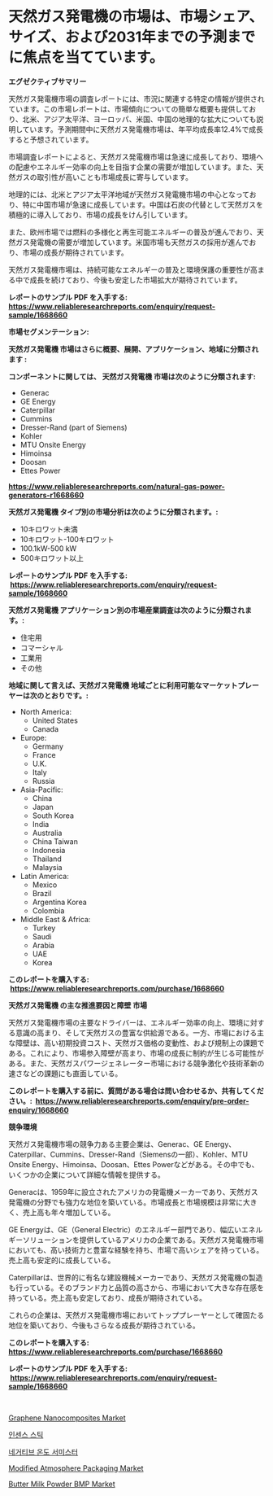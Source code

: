 <p><h1>天然ガス発電機の市場は、市場シェア、サイズ、および2031年までの予測までに焦点を当てています。</h1></p><p><strong>エグゼクティブサマリー</strong></p>
<p><p>天然ガス発電機市場の調査レポートには、市況に関連する特定の情報が提供されています。この市場レポートは、市場傾向についての簡単な概要も提供しており、北米、アジア太平洋、ヨーロッパ、米国、中国の地理的な拡大についても説明しています。予測期間中に天然ガス発電機市場は、年平均成長率12.4%で成長すると予想されています。</p><p>市場調査レポートによると、天然ガス発電機市場は急速に成長しており、環境への配慮やエネルギー効率の向上を目指す企業の需要が増加しています。また、天然ガスの取引性が高いことも市場成長に寄与しています。</p><p>地理的には、北米とアジア太平洋地域が天然ガス発電機市場の中心となっており、特に中国市場が急速に成長しています。中国は石炭の代替として天然ガスを積極的に導入しており、市場の成長をけん引しています。</p><p>また、欧州市場では燃料の多様化と再生可能エネルギーの普及が進んでおり、天然ガス発電機の需要が増加しています。米国市場も天然ガスの採用が進んでおり、市場の成長が期待されています。</p><p>天然ガス発電機市場は、持続可能なエネルギーの普及と環境保護の重要性が高まる中で成長を続けており、今後も安定した市場拡大が期待されています。</p></p>
<p><strong>レポートのサンプル PDF を入手する: <a href="https://www.reliableresearchreports.com/enquiry/request-sample/1668660">https://www.reliableresearchreports.com/enquiry/request-sample/1668660</a></strong></p>
<p><strong>市場セグメンテーション:</strong></p>
<p><strong> 天然ガス発電機 市場はさらに概要、展開、アプリケーション、地域に分類されます :</strong></p>
<p><strong>コンポーネントに関しては、 天然ガス発電機 市場は次のように分類されます: &nbsp;</strong></p>
<p><ul><li>Generac</li><li>GE Energy</li><li>Caterpillar</li><li>Cummins</li><li>Dresser-Rand (part of Siemens)</li><li>Kohler</li><li>MTU Onsite Energy</li><li>Himoinsa</li><li>Doosan</li><li>Ettes Power</li></ul></p>
<p><strong><a href="https://www.reliableresearchreports.com/natural-gas-power-generators-r1668660">https://www.reliableresearchreports.com/natural-gas-power-generators-r1668660</a></strong></p>
<p><strong> 天然ガス発電機 タイプ別の市場分析は次のように分類されます。:</strong></p>
<p><ul><li>10キロワット未満</li><li>10キロワット-100キロワット</li><li>100.1kW-500 kW</li><li>500キロワット以上</li></ul></p>
<p><strong>レポートのサンプル PDF を入手する: &nbsp;<a href="https://www.reliableresearchreports.com/enquiry/request-sample/1668660">https://www.reliableresearchreports.com/enquiry/request-sample/1668660</a></strong></p>
<p><strong> 天然ガス発電機 アプリケーション別の市場産業調査は次のように分類されます。:</strong></p>
<p><ul><li>住宅用</li><li>コマーシャル</li><li>工業用</li><li>その他</li></ul></p>
<p><strong>地域に関して言えば、天然ガス発電機 地域ごとに利用可能なマーケットプレーヤーは次のとおりです。:</strong></p>
<p><ul>
    <li>
        North America:
        <ul>
            <li>United States</li>
            <li>Canada</li>
        </ul>
    </li>
    <li>
        Europe:
        <ul>
            <li>Germany</li>
            <li>France</li>
            <li>U.K.</li>
            <li>Italy</li>
            <li>Russia</li>
        </ul>
    </li>
    <li>
        Asia-Pacific:
        <ul>
            <li>China</li>
            <li>Japan</li>
            <li>South Korea</li>
            <li>India</li>
            <li>Australia</li>
            <li>China Taiwan</li>
            <li>Indonesia</li>
            <li>Thailand</li>
            <li>Malaysia</li>
        </ul>
    </li>
    <li>
        Latin America:
        <ul>
            <li>Mexico</li>
            <li>Brazil</li>
            <li>Argentina Korea</li>
            <li>Colombia</li>
        </ul>
    </li>
    <li>
        Middle East & Africa:
        <ul>
            <li>Turkey</li>
            <li>Saudi</li>
            <li>Arabia</li>
            <li>UAE</li>
            <li>Korea</li>
        </ul>
    </li>
    </ul></p>
<p><strong>このレポートを購入する: &nbsp;<a href="https://www.reliableresearchreports.com/purchase/1668660">https://www.reliableresearchreports.com/purchase/1668660</a></strong></p>
<p><strong>天然ガス発電機 の主な推進要因と障壁 市場</strong></p>
<p><p>天然ガス発電機市場の主要なドライバーは、エネルギー効率の向上、環境に対する意識の高まり、そして天然ガスの豊富な供給源である。一方、市場における主な障壁は、高い初期投資コスト、天然ガス価格の変動性、および規制上の課題である。これにより、市場参入障壁が高まり、市場の成長に制約が生じる可能性がある。また、天然ガスパワージェネレーター市場における競争激化や技術革新の速さなどの課題にも直面している。</p></p>
<p><strong>このレポートを購入する前に、質問がある場合は問い合わせるか、共有してください。:&nbsp; <a href="https://www.reliableresearchreports.com/enquiry/pre-order-enquiry/1668660">https://www.reliableresearchreports.com/enquiry/pre-order-enquiry/1668660</a></strong></p>
<p><strong>競争環境</strong></p>
<p><p>天然ガス発電機市場の競争力ある主要企業は、Generac、GE Energy、Caterpillar、Cummins、Dresser-Rand（Siemensの一部）、Kohler、MTU Onsite Energy、Himoinsa、Doosan、Ettes Powerなどがある。その中でも、いくつかの企業について詳細な情報を提供する。</p><p>Generacは、1959年に設立されたアメリカの発電機メーカーであり、天然ガス発電機の分野でも強力な地位を築いている。市場成長と市場規模は非常に大きく、売上高も年々増加している。</p><p>GE Energyは、GE（General Electric）のエネルギー部門であり、幅広いエネルギーソリューションを提供しているアメリカの企業である。天然ガス発電機市場においても、高い技術力と豊富な経験を持ち、市場で高いシェアを持っている。売上高も安定的に成長している。</p><p>Caterpillarは、世界的に有名な建設機械メーカーであり、天然ガス発電機の製造も行っている。そのブランド力と品質の高さから、市場において大きな存在感を持っている。売上高も安定しており、成長が期待されている。</p><p>これらの企業は、天然ガス発電機市場においてトッププレーヤーとして確固たる地位を築いており、今後もさらなる成長が期待されている。</p></p>
<p><strong>このレポートを購入する: &nbsp; <a href="https://www.reliableresearchreports.com/purchase/1668660">https://www.reliableresearchreports.com/purchase/1668660</a></strong></p>
<p><strong>レポートのサンプル PDF を入手する: &nbsp;<a href="https://www.reliableresearchreports.com/enquiry/request-sample/1668660">https://www.reliableresearchreports.com/enquiry/request-sample/1668660</a></strong><strong></strong></p>
<p>&nbsp;</p>
<p><p><a href="https://www.linkedin.com/pulse/graphene-nanocomposites-market-insights-players-forecast-wjrie?trackingId=peVUZotqWG8E1GI9jMBbpg%3D%3D">Graphene Nanocomposites Market</a></p><p><a href="https://medium.com/@bud567768/%EC%9D%B8%EC%84%BC%EC%8A%A4-%EC%8A%A4%ED%8B%B1-%EC%8B%9C%EC%9E%A5-%EA%B7%9C%EB%AA%A8-%EB%B0%8F-%EC%8B%9C%EC%9E%A5-%EB%8F%99%ED%96%A5-%EC%99%84%EC%A0%84%ED%95%9C-%EC%82%B0%EC%97%85-%EA%B0%9C%EC%9A%94-2024%EB%85%84%EB%B6%80%ED%84%B0-2031%EB%85%84-9a8a6c713b8b">인센스 스틱</a></p><p><a href="https://medium.com/@crumbles67678/%EB%B6%80%EC%A0%95%EC%A0%81-%EC%98%A8%EB%8F%84-%EC%8D%A8%EB%AF%B8%EC%8A%A4%ED%84%B0-%EC%8B%9C%EC%9E%A5-%EA%B7%9C%EB%AA%A8%EB%8A%94-%EA%B8%80%EB%A1%9C%EB%B2%8C-%EC%82%B0%EC%97%85%EC%97%90%EC%84%9C-%EC%B5%9C%EC%A0%81%EC%9D%98-%EB%A7%88%EC%BC%80%ED%8C%85-%EC%B1%84%EB%84%90%EC%9D%84-%EB%B3%B4%EC%97%AC%EC%A4%8D%EB%8B%88%EB%8B%A4-f5460a2d5889">네거티브 온도 서미스터</a></p><p><a href="https://www.linkedin.com/pulse/decoding-modified-atmosphere-packaging-market-deep-dive-1q0qe?trackingId=jPds6VIQFMMuoU0VSCTTzg%3D%3D">Modified Atmosphere Packaging Market</a></p><p><a href="https://medium.com/@tracey.skinner9085/butter-milk-powder-bmp-market-outlook-industry-overview-and-forecast-2024-to-2031-50f75249ce2f">Butter Milk Powder BMP Market</a></p></p>